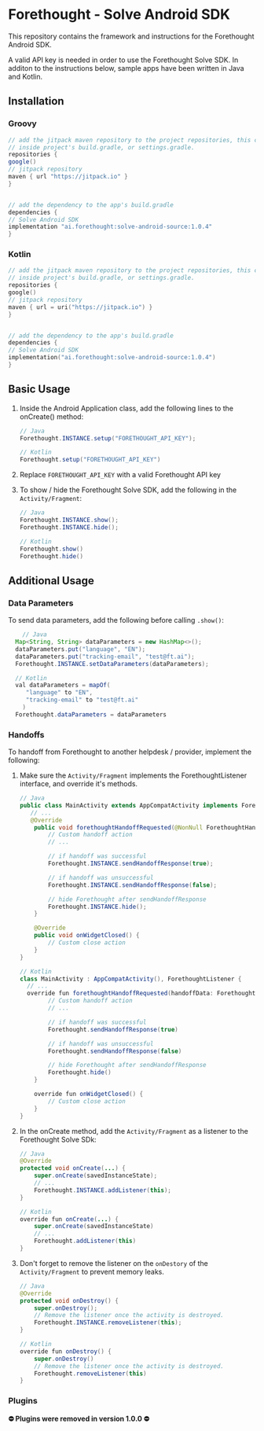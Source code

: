 # Forethought - Solve Android SDK

This repository contains the framework and instructions for the Forethought Android SDK.

A valid API key is needed in order to use the Forethought Solve SDK. In additon to the instructions below, sample apps have been written in Java and Kotlin.

## Installation

### Groovy

   ```groovy
// add the jitpack maven repository to the project repositories, this can exist
// inside project's build.gradle, or settings.gradle.
repositories {
   google()
   // jitpack repository
   maven { url "https://jitpack.io" }
}


// add the dependency to the app's build.gradle
dependencies {
   // Solve Android SDK
   implementation "ai.forethought:solve-android-source:1.0.4"
}
   ```

### Kotlin

   ```kotlin
// add the jitpack maven repository to the project repositories, this can exist
// inside project's build.gradle, or settings.gradle.
repositories {
   google()
   // jitpack repository
   maven { url = uri("https://jitpack.io") }
}


// add the dependency to the app's build.gradle
dependencies {
   // Solve Android SDK
   implementation("ai.forethought:solve-android-source:1.0.4")
}
   ```

## Basic Usage

1. Inside the Android Application class, add the following lines to the onCreate() method:

   ```java
   // Java
   Forethought.INSTANCE.setup("FORETHOUGHT_API_KEY");

   // Kotlin
   Forethought.setup("FORETHOUGHT_API_KEY")
   ```

2. Replace `FORETHOUGHT_API_KEY` with a valid Forethought API key

3. To show / hide the Forethought Solve SDK, add the following in the `Activity/Fragment`:

   ```java
   // Java
   Forethought.INSTANCE.show();
   Forethought.INSTANCE.hide();

   // Kotlin
   Forethought.show()
   Forethought.hide()
   ```


## Additional Usage

### Data Parameters

To send data parameters, add the following before calling `.show()`:

   ```java
	   // Java
     Map<String, String> dataParameters = new HashMap<>();
     dataParameters.put("language", "EN");
     dataParameters.put("tracking-email", "test@ft.ai");
     Forethought.INSTANCE.setDataParameters(dataParameters);

     // Kotlin
     val dataParameters = mapOf(
        "language" to "EN",
        "tracking-email" to "test@ft.ai"
       )
     Forethought.dataParameters = dataParameters
   ```

### Handoffs

To handoff from Forethought to another helpdesk / provider, implement the following:

1. Make sure the `Activity/Fragment` implements the ForethoughtListener interface, and override it's methods.
   ```java
   // Java
   public class MainActivity extends AppCompatActivity implements ForethoughtListener {
      // ...
      @Override
       public void forethoughtHandoffRequested(@NonNull ForethoughtHandoffData forethoughtHandoffData) {
           // Custom handoff action
           // ...

           // if handoff was successful
           Forethought.INSTANCE.sendHandoffResponse(true);

           // if handoff was unsuccessful
           Forethought.INSTANCE.sendHandoffResponse(false);

           // hide Forethought after sendHandoffResponse
           Forethought.INSTANCE.hide();
       }

       @Override
       public void onWidgetClosed() {
           // Custom close action
       }
   }

   // Kotlin
   class MainActivity : AppCompatActivity(), ForethoughtListener {
     // ...
     override fun forethoughtHandoffRequested(handoffData: ForethoughtHandoffData) {
           // Custom handoff action
           // ...

           // if handoff was successful
           Forethought.sendHandoffResponse(true)

           // if handoff was unsuccessful
           Forethought.sendHandoffResponse(false)

           // hide Forethought after sendHandoffResponse
           Forethought.hide()
       }

       override fun onWidgetClosed() {
           // Custom close action
       }
   }
   ```

2. In the onCreate method, add the `Activity/Fragment` as a listener to the Forethought Solve SDk:
   ```java
   // Java
   @Override
   protected void onCreate(...) {
       super.onCreate(savedInstanceState);
       // ...
       Forethought.INSTANCE.addListener(this);
   }

   // Kotlin
   override fun onCreate(...) {
       super.onCreate(savedInstanceState)
       // ...
       Forethought.addListener(this)
   }
   ```

3. Don't forget to remove the listener on the `onDestory` of the `Activity/Fragment` to prevent memory leaks.
   ```java
   // Java
   @Override
   protected void onDestroy() {
       super.onDestroy();
       // Remove the listener once the activity is destroyed.
       Forethought.INSTANCE.removeListener(this);
   }

   // Kotlin
   override fun onDestroy() {
       super.onDestroy()
       // Remove the listener once the activity is destroyed.
       Forethought.removeListener(this)
   }
   ```


### Plugins

**⛔️ Plugins were removed in version 1.0.0 ⛔️**
